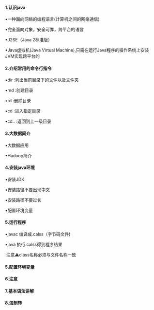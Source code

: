 #### 1.认识java

•一种面向网络的编程语言(计算机之间的网络通信)

•完全面向对象，安全可靠，跨平台的语言

•J2SE（Java 2标准版）

•Java虚拟机(Java Virtual Machine),只需在运行Java程序的操作系统上安装JVM实现跨平台的



#### 2.介绍常用的命令行指令

•dir :列出当前目录下的文件以及文件夹

•md :创建目录

•rd    :删除目录

•cd    :进入指定目录            

•cd..  :返回到上一级目录



#### 3.大数据简介

•大数据应用

•Hadoop简介

#### 4.安装java环境

•安装JDK

•安装路径不要出现中文

•安装路径不要过长

•配置环境变量



#### 5.运行程序

•javac 编译成.calss（字节码文件)

•java 执行.calss得到程序结果

​    注意⚠️class名称必须与文件名称一致

#### 5.配置环境变量

#### 6.注意

#### 7.基本语法讲解

#### 8.进制转

